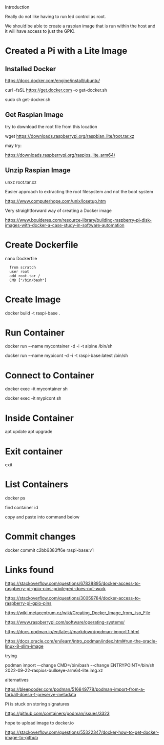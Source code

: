 Introduction

Really do not like having to run led control as root.

We should be able to create a raspian image that is run within the host and it will have access to just the GPIO.

# Created a Pi with a Lite Image

## Installed Docker

https://docs.docker.com/engine/install/ubuntu/

curl -fsSL https://get.docker.com -o get-docker.sh

sudo sh get-docker.sh

## Get Raspian Image

try to download the root file from this location

wget https://downloads.raspberrypi.org/raspbian_lite/root.tar.xz

may try:

https://downloads.raspberrypi.org/raspios_lite_arm64/

## Unzip Raspian Image

unxz root.tar.xz


Easier approach to extracting the root filesystem and not the boot system

https://www.computerhope.com/unix/losetup.htm

Very straightforward way of creating a Docker image

https://www.boulderes.com/resource-library/building-raspberry-pi-disk-images-with-docker-a-case-study-in-software-automation

# Create Dockerfile

nano Dockerfile

      from scratch
      user root
      add root.tar /
      CMD ["/bin/bash"]


# Create Image

docker build -t raspi-base .

# Run Container

docker run --name mycontainer -d -i -t alpine /bin/sh

docker run --name mypicont -d -i -t raspi-base:latest /bin/sh

# Connect to Container

docker exec -it mycontainer sh

docker exec -it mypicont sh


# Inside Container

apt update
apt upgrade

# Exit container

exit

# List Containers

docker ps

find container id

copy and paste into command below

# Commit changes

docker commit c2bb6383ff6e raspi-base:v1

# Links found

https://stackoverflow.com/questions/67838895/docker-access-to-raspberry-pi-gpio-pins-privileged-does-not-work

https://stackoverflow.com/questions/30059784/docker-access-to-raspberry-pi-gpio-pins

https://wiki.metacentrum.cz/wiki/Creating_Docker_Image_from_.iso_File

https://www.raspberrypi.com/software/operating-systems/

https://docs.podman.io/en/latest/markdown/podman-import.1.html

https://docs.oracle.com/en/learn/intro_podman/index.html#run-the-oracle-linux-8-slim-image

trying

podman import --change CMD=/bin/bash --change ENTRYPOINT=/bin/sh 2022-09-22-raspios-bullseye-arm64-lite.img.xz

alternatives

https://bleepcoder.com/podman/516849778/podman-import-from-a-tarball-doesn-t-preserve-metadata


Pi is stuck on storing signatures

https://github.com/containers/podman/issues/3323

hope to upload image to docker.io

https://stackoverflow.com/questions/55322347/docker-how-to-get-docker-image-to-github

